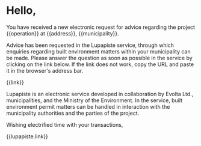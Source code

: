 # Hello, 

You have received a new electronic request
for advice regarding the project {{operation}} at {{address}},
{{municipality}}.

Advice has been requested in the Lupapiste service, through which
enquiries regarding built environment matters within your municipality
can be made. Please answer the question as soon as possible in the
service by clicking on the link below. If the link does not work, copy
the URL and paste it in the browser's address bar.

{{link}}

Lupapiste is an electronic service developed in collaboration by
Evolta Ltd., municipalities, and the Ministry of the Environment. In
the service, built environment permit matters can be handled in
interaction with the municipality authorities and the parties of the
project.

Wishing electrified time with your transactions,

{{lupapiste.link}}
